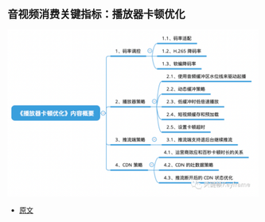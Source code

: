## 音视频消费关键指标：播放器卡顿优化

![](./imgs/img_3.png)

- [原文](https://mp.weixin.qq.com/s?__biz=MjM5MTkxOTQyMQ==&mid=2257487093&idx=1&sn=7a81b9ba1e3f192eb8e888b5b3ceeb13&scene=21#wechat_redirect)
